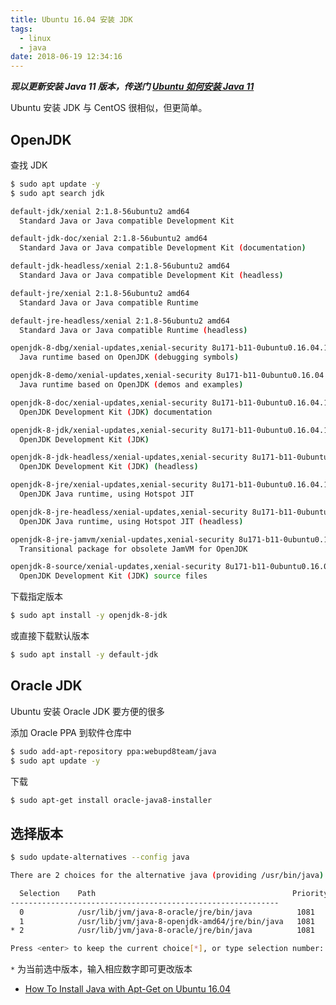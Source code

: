 ```yaml
---
title: Ubuntu 16.04 安装 JDK
tags:
  - linux
  - java
date: 2018-06-19 12:34:16
---
```


***现以更新安装 Java 11 版本，传送门 [Ubuntu 如何安装 Java 11](/2018/12/26/ubuntu-install-jdk11/)***

Ubuntu 安装 JDK 与 CentOS 很相似，但更简单。
<!-- more --><!-- toc -->

## OpenJDK

查找 JDK

```bash
$ sudo apt update -y
$ sudo apt search jdk

default-jdk/xenial 2:1.8-56ubuntu2 amd64
  Standard Java or Java compatible Development Kit

default-jdk-doc/xenial 2:1.8-56ubuntu2 amd64
  Standard Java or Java compatible Development Kit (documentation)

default-jdk-headless/xenial 2:1.8-56ubuntu2 amd64
  Standard Java or Java compatible Development Kit (headless)

default-jre/xenial 2:1.8-56ubuntu2 amd64
  Standard Java or Java compatible Runtime

default-jre-headless/xenial 2:1.8-56ubuntu2 amd64
  Standard Java or Java compatible Runtime (headless)

openjdk-8-dbg/xenial-updates,xenial-security 8u171-b11-0ubuntu0.16.04.1 amd64
  Java runtime based on OpenJDK (debugging symbols)

openjdk-8-demo/xenial-updates,xenial-security 8u171-b11-0ubuntu0.16.04.1 amd64
  Java runtime based on OpenJDK (demos and examples)

openjdk-8-doc/xenial-updates,xenial-security 8u171-b11-0ubuntu0.16.04.1 all
  OpenJDK Development Kit (JDK) documentation

openjdk-8-jdk/xenial-updates,xenial-security 8u171-b11-0ubuntu0.16.04.1 amd64
  OpenJDK Development Kit (JDK)

openjdk-8-jdk-headless/xenial-updates,xenial-security 8u171-b11-0ubuntu0.16.04.1 amd64
  OpenJDK Development Kit (JDK) (headless)

openjdk-8-jre/xenial-updates,xenial-security 8u171-b11-0ubuntu0.16.04.1 amd64
  OpenJDK Java runtime, using Hotspot JIT

openjdk-8-jre-headless/xenial-updates,xenial-security 8u171-b11-0ubuntu0.16.04.1 amd64
  OpenJDK Java runtime, using Hotspot JIT (headless)

openjdk-8-jre-jamvm/xenial-updates,xenial-security 8u171-b11-0ubuntu0.16.04.1 amd64
  Transitional package for obsolete JamVM for OpenJDK

openjdk-8-source/xenial-updates,xenial-security 8u171-b11-0ubuntu0.16.04.1 all
  OpenJDK Development Kit (JDK) source files
```

下载指定版本

```bash
$ sudo apt install -y openjdk-8-jdk
```

或直接下载默认版本

```bash
$ sudo apt install -y default-jdk
```

## Oracle JDK

Ubuntu 安装 Oracle JDK 要方便的很多

添加 Oracle PPA 到软件仓库中

```bash
$ sudo add-apt-repository ppa:webupd8team/java
$ sudo apt update -y
```

下载

```bash
$ sudo apt-get install oracle-java8-installer
```

## 选择版本

```bash
$ sudo update-alternatives --config java

There are 2 choices for the alternative java (providing /usr/bin/java).

  Selection    Path                                            Priority   Status
------------------------------------------------------------
  0            /usr/lib/jvm/java-8-oracle/jre/bin/java          1081      auto mode
  1            /usr/lib/jvm/java-8-openjdk-amd64/jre/bin/java   1081      manual mode
* 2            /usr/lib/jvm/java-8-oracle/jre/bin/java          1081      manual mode

Press <enter> to keep the current choice[*], or type selection number:
```

`*` 为当前选中版本，输入相应数字即可更改版本

- [How To Install Java with Apt-Get on Ubuntu 16.04](https://www.digitalocean.com/community/tutorials/how-to-install-java-with-apt-get-on-ubuntu-16-04)
